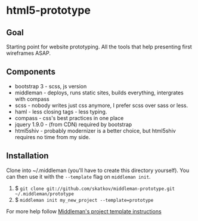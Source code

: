 html5-prototype
=============
## Goal ##
Starting point for website prototyping. All the tools that help presenting first wireframes ASAP. 

## Components ##
- bootstrap 3 - scss, js version
- middleman - deploys, runs static sites, builds everything, intergrates with compass
- scss - nobody writes just css anymore, I prefer scss over sass or less.
- haml - less closing tags - less typing.
- compass - css's best practices in one place
- jquery 1.9.0 -  (from CDN) required by bootstrap
- html5shiv - probably modernizer is a better choice, but html5shiv requires no time from my side.

## Installation ##

Clone into ~/.middleman (you'll have to create this directory yourself). You can then use it with the `--template` flag on `middleman init`.

1. $ `git clone git://github.com/skatkov/middleman-prototype.git ~/.middleman/prototype`
2. $ `middleman init my_new_project --template=prototype`

For more help follow [Middleman's project template instructions](http://middlemanapp.com/getting-started/)
